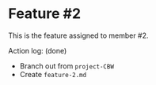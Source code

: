 Feature #2
===

This is the feature assigned to member #2.

Action log: (done)
- Branch out from `project-CBW`
- Create `feature-2.md`
